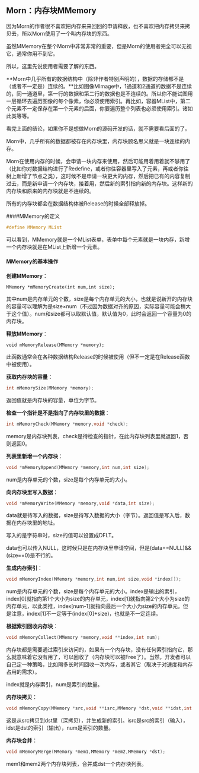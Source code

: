 ## Morn：内存块MMemory

因为Morn的作者很不喜欢把内存来来回回的申请释放，也不喜欢把内存拷贝来拷贝去，所以Morn使用了一个叫内存块的东西。

虽然MMemory在整个Morn中非常非常的重要，但是Morn的使用者完全可以无视它，通常你用不到它。

所以，这里先说使用者需要了解的东西。

**Morn中几乎所有的数据结构中（除非作者特别声明的），数据的存储都不是（或者不一定是）连续的。**比如图像MImage中，1通道和2通道的数据不是连续的，同一通道里，第一行的数据和第二行的数据也是不连续的。所以你不能试图用一层循环去遍历图像的每个像素，你必须使用索引。再比如，容器MList中，第二个元素不一定保存在第一个元素的后面，你要遍历整个列表也必须使用索引。诸如此类等等。

看完上面的结论，如果你不是想做Morn的源码开发的话，就不需要看后面的了。

Morn中，几乎所有的数据都被存在内存块里，内存块顾名思义就是一块连续的内存。

Morn在使用内存的时候，会申请一块内存来使用，然后可能用着用着就不够用了（比如你对数据结构进行了Redefine，或者你往容器里写入了元素，再或者你往树上新增了节点之类），这时候不是申请一块更大的内存，然后把已有的内容复制过去，而是新申请一个内存块，接着用，然后新的索引指向新的内存块。这样新的内存块和原来的内存块就是不连续的。

所有的内存块都会在数据结构体被Release的时候全部释放掉。



####MMemory的定义

```c
#define MMemory MList
```

可以看到，MMemory就是一个MList表单，表单中每个元素就是一块内存，新增一个内存块就是在MList上新增一个元素。



#### MMemory的基本操作

**创建MMemory**：

```
MMemory *mMemoryCreate(int num,int size);
```

其中num是内存单元的个数，size是每个内存单元的大小，也就是说新开的内存块的容量可以理解为是size×num（不过因为数据对齐的原因，实际容量可能会稍大于这个值）。num和size都可以取默认值，默认值为0，此时会返回一个容量为0的内存块。



**释放MMemory**：

```
void mMemoryRelease(MMemory *memory);
```

此函数通常会在各种数据结构Release的时候被使用（但不一定是在Release函数中被使用）。



**获取内存块的容量**：

```c
int mMemorySize(MMemory *memory);
```

返回值就是内存块的容量，单位为字节。



**检查一个指针是不是指向了内存块里的数据**：

```C
int mMemoryCheck(MMemory *memory,void *check);
```

memory是内存块列表，check是待检查的指针，在此内存块列表里就返回1，否则返回0。



**列表里新增一个内存块**：

```c
void *mMemoryAppend(MMemory *memory,int num,int size);
```

num是内存单元的个数，size是每个内存单元的大小。



**向内存块里写入数据**：

```c
void *mMemoryWrite(MMemory *memory,void *data,int size);
```

data就是待写入的数据，size是待写入数据的大小（字节）。返回值是写入后，数据在内存块里的地址。

写入的是字符串时，size的值可以设置成DFLT。

data也可以传入NULL，这时候只是在内存块里申请空间，但是(data==NULL)&&(size==0)是不行的。



**生成内存索引**：

```c
void mMemoryIndex(MMemory *memory,int num,int size,void *index[]);
```

num是内存单元的个数，size是每个内存单元的大小。index是输出的索引，index[0]就指向第1个大小为size的内存单元，index[1]就指向第2个大小为size的内存单元，以此类推，index[num-1]就指向最后一个大小为size的内存单元。但是注意，index[1]不一定等于(index[0]+size)，也就是不一定连续。



**根据索引回收内存块**：

```c
void mMemoryCollect(MMemory *memory,void **index,int num);
```

内存块都是需要通过索引来访问的，如果有一个内存块，没有任何索引指向它，那么就意味着它没有用了，可以回收了（内存块可以被Free了）。当然，开发者可以自己定一种策略，比如隔多长时间回收一次内存，或者其它（取决于对速度和内存占用的需求）。

index就是内存索引，num是索引的数量。



**内存块拷贝**：

```c
void mMemoryCopy(MMemory *src,void **isrc,MMemory *dst,void **idst,int num);
```

这是从src拷贝到dst里（深拷贝），并生成新的索引。isrc是src的索引（输入），idst是dst的索引（输出），num是索引的数量。



**内存块合并**：

```c
void mMemoryMerge(MMemory *mem1,MMemory *mem2,MMemory *dst);
```

mem1和mem2两个内存块列表，合并成dst一个内存块列表。



